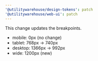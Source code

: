 ```yaml
---
'@utilitywarehouse/design-tokens': patch
'@utilitywarehouse/web-ui': patch
---
```


This change updates the breakpoints.

- mobile: 0px (no change)
- tablet: 768px -> 740px
- desktop: 1366px -> 992px
- wide: 1200px (new)
